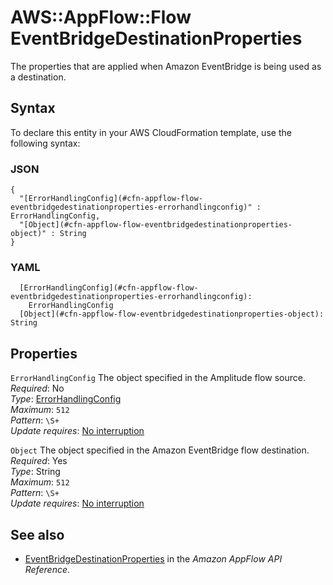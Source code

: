 # AWS::AppFlow::Flow EventBridgeDestinationProperties<a name="aws-properties-appflow-flow-eventbridgedestinationproperties"></a>

 The properties that are applied when Amazon EventBridge is being used as a destination\. 

## Syntax<a name="aws-properties-appflow-flow-eventbridgedestinationproperties-syntax"></a>

To declare this entity in your AWS CloudFormation template, use the following syntax:

### JSON<a name="aws-properties-appflow-flow-eventbridgedestinationproperties-syntax.json"></a>

```
{
  "[ErrorHandlingConfig](#cfn-appflow-flow-eventbridgedestinationproperties-errorhandlingconfig)" : ErrorHandlingConfig,
  "[Object](#cfn-appflow-flow-eventbridgedestinationproperties-object)" : String
}
```

### YAML<a name="aws-properties-appflow-flow-eventbridgedestinationproperties-syntax.yaml"></a>

```
  [ErrorHandlingConfig](#cfn-appflow-flow-eventbridgedestinationproperties-errorhandlingconfig): 
    ErrorHandlingConfig
  [Object](#cfn-appflow-flow-eventbridgedestinationproperties-object): String
```

## Properties<a name="aws-properties-appflow-flow-eventbridgedestinationproperties-properties"></a>

`ErrorHandlingConfig`  <a name="cfn-appflow-flow-eventbridgedestinationproperties-errorhandlingconfig"></a>
 The object specified in the Amplitude flow source\.   
*Required*: No  
*Type*: [ErrorHandlingConfig](aws-properties-appflow-flow-errorhandlingconfig.md)  
*Maximum*: `512`  
*Pattern*: `\S+`  
*Update requires*: [No interruption](https://docs.aws.amazon.com/AWSCloudFormation/latest/UserGuide/using-cfn-updating-stacks-update-behaviors.html#update-no-interrupt)

`Object`  <a name="cfn-appflow-flow-eventbridgedestinationproperties-object"></a>
 The object specified in the Amazon EventBridge flow destination\.   
*Required*: Yes  
*Type*: String  
*Maximum*: `512`  
*Pattern*: `\S+`  
*Update requires*: [No interruption](https://docs.aws.amazon.com/AWSCloudFormation/latest/UserGuide/using-cfn-updating-stacks-update-behaviors.html#update-no-interrupt)

## See also<a name="aws-properties-appflow-flow-eventbridgedestinationproperties--seealso"></a>
+ [EventBridgeDestinationProperties](https://docs.aws.amazon.com/appflow/1.0/APIReference/API_EventBridgeDestinationProperties.html) in the *Amazon AppFlow API Reference*\.


